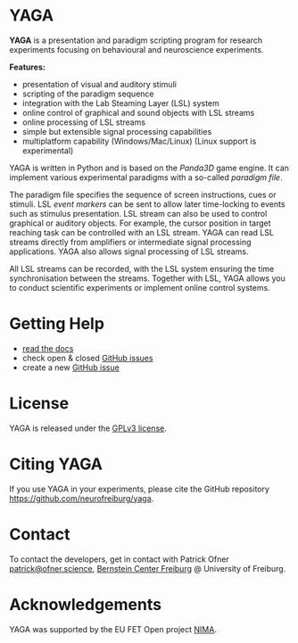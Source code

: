 # YAGA

**YAGA** is a presentation and paradigm scripting program for research experiments focusing on behavioural and neuroscience experiments.

**Features:**

-   presentation of visual and auditory stimuli
-   scripting of the paradigm sequence
-   integration with the Lab Steaming Layer (LSL) system
-   online control of graphical and sound objects with LSL streams
-   online processing of LSL streams
-   simple but extensible signal processing capabilities
-   multiplatform capability (Windows/Mac/Linux) (Linux support is experimental)

YAGA is written in Python and is based on the _Panda3D_ game engine. It can implement various experimental paradigms with a so-called _paradigm file_.

The paradigm file specifies the sequence of screen instructions, cues or stimuli. LSL _event markers_ can be sent to allow later time-locking to events such as stimulus presentation. LSL stream can also be used to control graphical or auditory objects. For example, the cursor position in target reaching task can be controlled with an LSL stream. YAGA can read LSL streams directly from amplifiers or intermediate signal processing applications. YAGA also allows signal processing of LSL streams.

All LSL streams can be recorded, with the LSL system ensuring the time synchronisation between the streams. Together with LSL, YAGA allows you to conduct scientific experiments or implement online control systems.

# Getting Help

* [read the docs](TODO)
* check open & closed [GitHub issues](https://github.com/neurofreiburg/yaga/issues)
* create a new [GitHub issue](https://github.com/neurofreiburg/yaga/issues)

# License

YAGA is released under the [GPLv3 license](license.md).

# Citing YAGA

If you use YAGA in your experiments, please cite the GitHub repository <https://github.com/neurofreiburg/yaga>.

# Contact

To contact the developers, get in contact with Patrick Ofner <patrick@ofner.science>, [Bernstein Center Freiburg](https://www.bcf.uni-freiburg.de) @ University of Freiburg.

# Acknowledgements

YAGA was supported by the EU FET Open project [NIMA](https://nima-project.eu).
